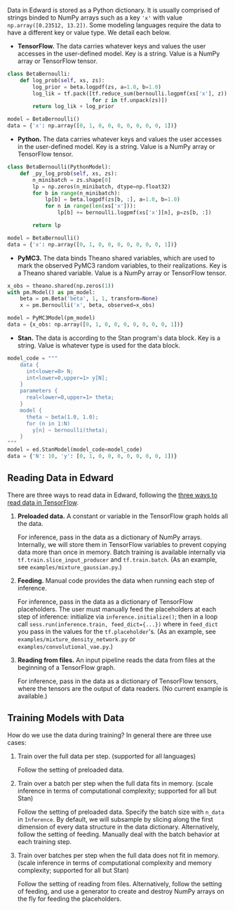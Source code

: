 Data in Edward is stored as a Python dictionary. It is usually
comprised of strings binded to NumPy arrays such as a key `'x'` with
value `np.array([0.23512, 13.2])`. Some modeling languages require the data
to have a different key or value type. We detail each below.

+ __TensorFlow.__ The data carries whatever keys and values the user accesses in the user-defined model. Key is a string. Value is a NumPy array or TensorFlow tensor.
```python
class BetaBernoulli:
    def log_prob(self, xs, zs):
        log_prior = beta.logpdf(zs, a=1.0, b=1.0)
        log_lik = tf.pack([tf.reduce_sum(bernoulli.logpmf(xs['x'], z))
                           for z in tf.unpack(zs)])
        return log_lik + log_prior

model = BetaBernoulli()
data = {'x': np.array([0, 1, 0, 0, 0, 0, 0, 0, 0, 1])}
```
+ __Python.__ The data carries whatever keys and values the user accesses in the user-defined model. Key is a string. Value is a NumPy array or TensorFlow tensor.
```python
class BetaBernoulli(PythonModel):
    def _py_log_prob(self, xs, zs):
        n_minibatch = zs.shape[0]
        lp = np.zeros(n_minibatch, dtype=np.float32)
        for b in range(n_minibatch):
            lp[b] = beta.logpdf(zs[b, :], a=1.0, b=1.0)
            for n in range(len(xs['x'])):
                lp[b] += bernoulli.logpmf(xs['x'][n], p=zs[b, :])

        return lp

model = BetaBernoulli()
data = {'x': np.array([0, 1, 0, 0, 0, 0, 0, 0, 0, 1])}
```
+ __PyMC3.__ The data binds Theano shared variables, which are used to mark the observed PyMC3 random variables, to their realizations. Key is a Theano shared variable. Value is a NumPy array or TensorFlow tensor.
```python
x_obs = theano.shared(np.zeros(1))
with pm.Model() as pm_model:
    beta = pm.Beta('beta', 1, 1, transform=None)
    x = pm.Bernoulli('x', beta, observed=x_obs)

model = PyMC3Model(pm_model)
data = {x_obs: np.array([0, 1, 0, 0, 0, 0, 0, 0, 0, 1])}
```
+ __Stan.__ The data is according to the Stan program's data block. Key is a string. Value is whatever type is used for the data block.
```python
model_code = """
    data {
      int<lower=0> N;
      int<lower=0,upper=1> y[N];
    }
    parameters {
      real<lower=0,upper=1> theta;
    }
    model {
      theta ~ beta(1.0, 1.0);
      for (n in 1:N)
        y[n] ~ bernoulli(theta);
    }
"""
model = ed.StanModel(model_code=model_code)
data = {'N': 10, 'y': [0, 1, 0, 0, 0, 0, 0, 0, 0, 1])}
```

## Reading Data in Edward

There are three ways to read data in Edward, following the
[three ways to read data in TensorFlow](https://www.tensorflow.org/versions/r0.9/how_tos/reading_data/index.html).

1. __Preloaded data.__ A constant or variable in the TensorFlow graph holds all the data.

   For inference, pass in the data as a dictionary of NumPy arrays. Internally, we will store them in TensorFlow variables to prevent copying data more than once in memory. Batch training is available internally via `tf.train.slice_input_producer` and `tf.train.batch`. (As an example, see `examples/mixture_gaussian.py`.)
2. __Feeding.__ Manual code provides the data when running each step of inference.

   For inference, pass in the data as a dictionary of TensorFlow placeholders. The user must manually feed the placeholders at each step of inference: initialize via `inference.initialize()`; then in a loop call `sess.run(inference.train, feed_dict={...})` where in `feed_dict` you pass in the values for the `tf.placeholder`'s. (As an example, see `examples/mixture_density_network.py` or `examples/convolutional_vae.py`.)
3. __Reading from files.__ An input pipeline reads the data from files at the beginning of a TensorFlow graph.

   For inference, pass in the data as a dictionary of TensorFlow tensors, where the tensors are the output of data readers. (No current example is available.)

## Training Models with Data

How do we use the data during training? In general there are three use cases:

1. Train over the full data per step. (supported for all languages)

   Follow the setting of preloaded data.
2. Train over a batch per step when the full data fits in memory. (scale inference in terms of computational complexity; supported for all but Stan)


   Follow the setting of preloaded data. Specify the batch size with `n_data` in `Inference`. By default, we will subsample by slicing along the first dimension of every data structure in the data dictionary. Alternatively, follow the setting of feeding. Manually deal with the batch behavior at each training step.
3. Train over batches per step when the full data does not fit in memory. (scale inference in terms of computational complexity and memory complexity; supported for all but Stan)

   Follow the setting of reading from files. Alternatively, follow the setting of feeding, and use a generator to create and destroy NumPy arrays on the fly for feeding the placeholders.
